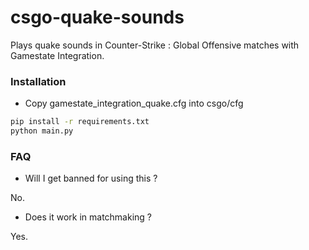 # csgo-quake-sounds

Plays quake sounds in Counter-Strike : Global Offensive matches with Gamestate Integration.

### Installation

* Copy gamestate_integration_quake.cfg into csgo/cfg

```sh
pip install -r requirements.txt
python main.py
```

### FAQ

* Will I get banned for using this ?

No.

* Does it work in matchmaking ?

Yes.